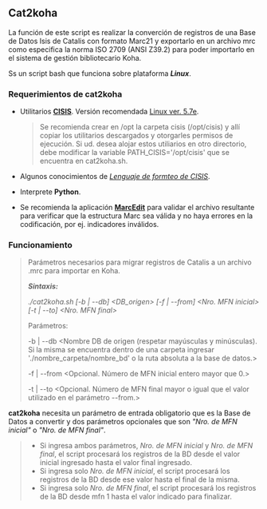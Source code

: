 **Cat2koha**
------------

La función de este script es realizar la converción de registros de una Base de Datos Isis de Catalis con formato Marc21 y exportarlo en un archivo mrc como especifica la norma ISO 2709 (ANSI Z39.2) para poder importarlo en el sistema de gestión bibliotecario Koha.

Ss un script bash que funciona sobre plataforma ***Linux***.

### Requerimientos de **cat2koha**

- Utilitarios [**CISIS**](http://wiki.bireme.org/es/index.php/CISIS).
  Versión recomendada [Linux ver.
  5.7e](https://github.com/bireme/cisis/releases/download/64bits-5.7e-1030/cisis-64bits-5.7e-1030.tar.gz).

    > Se recomienda crear en /opt la carpeta cisis (/opt/cisis) y allí copiar los utilitarios descargados y otorgarles permisos de ejecución.
    Si ud. desea alojar estos utiliarios en otro directorio, debe modificar la variable PATH_CISIS='/opt/cisis' que se encuentra en cat2koha.sh. 
 
- Algunos conocimientos de [*Lenguaje de formteo de CISIS*](<http://modelo.bvsalud.org/download/cisis/CISIS-LinguagemFormato4-es.pdf>).
- Interprete **Python**.
- Se recomienda la aplicación [**MarcEdit**](<https://marcedit.reeset.net/>) para validar el archivo resultante para verificar que la estructura Marc sea válida y no haya errores en la codificación, por ej. indicadores inválidos.

### **Funcionamiento**

> Parámetros necesarios para migrar registros de Catalis a un archivo .mrc para importar en Koha.
>
>  ***Sintaxis:***
>
>  *./cat2koha.sh [-b | --db] <DB_origen> [-f | --from] <Nro. MFN inicial> [-t | --to] <Nro. MFN final>*
>
>  Parámetros:
>
>  -b | --db   <Nombre DB de origen (respetar mayúsculas y minúsculas).
>              Si la misma se encuentra dentro de una carpeta ingresar './nombre_carpeta/nombre_bd'
>              o la ruta absoluta a la base de datos.>
>
>  -f | --from <Opcional. Número de MFN inicial entero mayor que 0.>
>
>  -t | --to   <Opcional. Número de MFN final mayor o igual que el valor utilizado en el parámetro --from.>

**cat2koha** necesita un parámetro de entrada obligatorio que es la Base de Datos a convertir y dos parámetros opcionales que son *"Nro. de MFN inicial"* o *"Nro. de MFN final"*.
> - Si ingresa ambos parámetros, *Nro. de MFN inicial* y *Nro. de MFN final*, el script procesará los registros de la BD desde el valor inicial ingresado hasta el valor final ingresado.
> - Si ingresa solo *Nro. de MFN inicial*, el script procesará los registros de la BD desde ese valor hasta el final de la misma.
> - Si ingresa solo *Nro. de MFN final*, el script procesará los registros de la BD desde mfn 1 hasta el valor indicado para finalizar.

